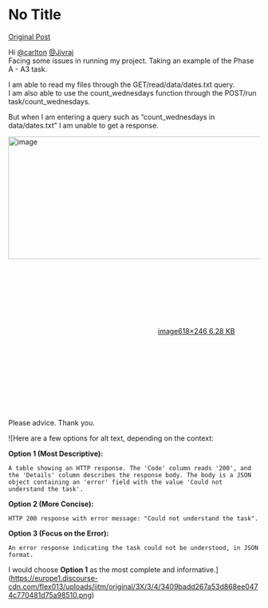 # No Title

[Original Post](https://discourse.onlinedegree.iitm.ac.in/t/164277/96)

<p>Hi <a class="mention" href="/u/carlton">@carlton</a> <a class="mention" href="/u/jivraj">@Jivraj</a><br>
Facing some issues in running my project. Taking an example of the Phase A - A3 task.</p>
<p>I am able to read my files through the GET/read/data/dates.txt query.<br>
I am also able to use the count_wednesdays function through the POST/run task/count_wednesdays.</p>
<p>But when I am entering a query such as “count_wednesdays in data/dates.txt” I am unable to get a response.<br>
<div class="lightbox-wrapper"><a class="lightbox" href="https://europe1.discourse-cdn.com/flex013/uploads/iitm/original/3X/3/4/3409badd267a53d868ee0474c770481d75a98510.png" data-download-href="/uploads/short-url/7qlFPLx7jz367QF7junfCfApvNu.png?dl=1" title="image" rel="noopener nofollow ugc"><img src="https://europe1.discourse-cdn.com/flex013/uploads/iitm/original/3X/3/4/3409badd267a53d868ee0474c770481d75a98510.png" alt="image" data-base62-sha1="7qlFPLx7jz367QF7junfCfApvNu" width="618" height="246"><div class="meta"><svg class="fa d-icon d-icon-far-image svg-icon" aria-hidden="true"><use href="#far-image"></use></svg><span class="filename">image</span><span class="informations">618×246 6.28 KB</span><svg class="fa d-icon d-icon-discourse-expand svg-icon" aria-hidden="true"><use href="#discourse-expand"></use></svg></div></a></div><br>
Please advice. Thank you.</p>

![Here are a few options for alt text, depending on the context:

**Option 1 (Most Descriptive):**

`A table showing an HTTP response. The 'Code' column reads '200', and the 'Details' column describes the response body. The body is a JSON object containing an 'error' field with the value 'Could not understand the task'.`

**Option 2 (More Concise):**

`HTTP 200 response with error message: "Could not understand the task".`

**Option 3 (Focus on the Error):**

`An error response indicating the task could not be understood, in JSON format.`

I would choose **Option 1** as the most complete and informative.](https://europe1.discourse-cdn.com/flex013/uploads/iitm/original/3X/3/4/3409badd267a53d868ee0474c770481d75a98510.png)